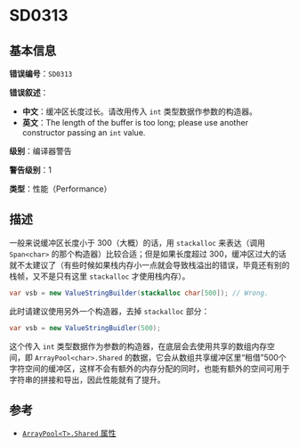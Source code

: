 ﻿# SD0313
## 基本信息

**错误编号**：`SD0313`

**错误叙述**：

* **中文**：缓冲区长度过长。请改用传入 `int` 类型数据作参数的构造器。
* **英文**：The length of the buffer is too long; please use another constructor passing an `int` value.

**级别**：编译器警告

**警告级别**：1

**类型**：性能（Performance）

## 描述

一般来说缓冲区长度小于 300（大概）的话，用 `stackalloc` 来表达（调用 `Span<char>` 的那个构造器）比较合适；但是如果长度超过 300，缓冲区过大的话就不太建议了（有些时候如果栈内存小一点就会导致栈溢出的错误，毕竟还有别的栈帧，又不是只有这里 `stackalloc` 才使用栈内存）。

```csharp
var vsb = new ValueStringBuilder(stackalloc char[500]); // Wrong.
```

此时请建议使用另外一个构造器，去掉 `stackalloc` 部分：

```csharp
var vsb = new ValueStringBuidler(500);
```

这个传入 `int` 类型数据作为参数的构造器，在底层会去使用共享的数组内存空间，即 `ArrayPool<char>.Shared` 的数据，它会从数组共享缓冲区里“租借”500个字符空间的缓冲区，这样不会有额外的内存分配的同时，也能有额外的空间可用于字符串的拼接和导出，因此性能就有了提升。

## 参考

* [`ArrayPool<T>.Shared` 属性](https://docs.microsoft.com/en-us/dotnet/api/system.buffers.arraypool-1.shared)

